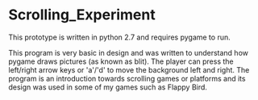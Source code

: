 # Scrolling_Experiment

This prototype is written in python 2.7 and requires pygame to run.

This program is very basic in design and was written to understand how pygame draws pictures (as known as blit). The player can press the left/right arrow keys or 'a'/'d' to move the background left and right. The program is an introduction towards scrolling games or platforms and its design was used in some of my games such as Flappy Bird. 
